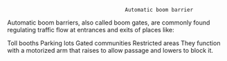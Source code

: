                                          Automatic boom barrier

Automatic boom barriers, also called boom gates, are commonly found regulating traffic flow at entrances and exits of places like:

Toll booths
Parking lots
Gated communities
Restricted areas
They function with a motorized arm that raises to allow passage and lowers to block it.
